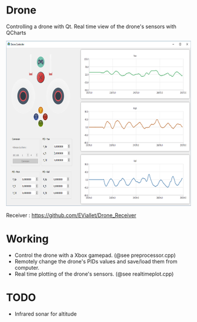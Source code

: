 # Drone
Controlling a drone with Qt. Real time view of the drone's sensors with QCharts

<img src="PlotsCapture.PNG" height="450" width="800">

Receiver : https://github.com/EViallet/Drone_Receiver

# Working
* Control the drone with a Xbox gamepad. (@see preprocessor.cpp)
* Remotely change the drone's PIDs values and save/load them from computer.
* Real time plotting of the drone's sensors. (@see realtimeplot.cpp)

# TODO
* Infrared sonar for altitude
